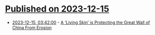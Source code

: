 # [Published on 2023-12-15](index.md)

* [2023-12-15, 03:42:00](https://soylentnews.org/article.pl?sid=23/12/14/0536226&from=rss) - [A ‘Living Skin’ is Protecting the Great Wall of China From Erosion](https://soylentnews.org/article.pl?sid=23/12/14/0536226&from=rss)
